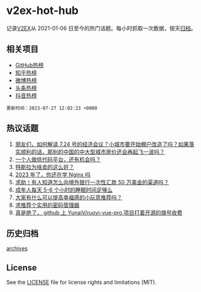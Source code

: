 # v2ex-hot-hub

 记录[V2EX](https://www.v2ex.com/)从 2021-01-06 日至今的热门话题。每小时抓取一次数据，按天[归档](archives)。
 
 ## 相关项目

- [GitHub热榜](https://github.com/it985/github-hot-hub)
- [知乎热榜](https://github.com/it985/zhihu-hot-hub)
- [微博热榜](https://github.com/it985/weibo-hot-hub)
- [头条热榜](https://github.com/it985/toutiao-hot-hub)
- [抖音热榜](https://github.com/it985/douyin-hot-hub)


 `更新时间：2023-07-27 12:02:23 +0800`

## 热议话题

1. [朋友们，如何解读 7.24 号的经济会议？小城市要开始棚户改造了吗？如果落实顺利的话，那别的中国的中大型城市房价还会再起飞一波吗？](https://www.v2ex.com/t/960065)
1. [一个人做低代码平台，还有机会吗？](https://www.v2ex.com/t/959868)
1. [特斯拉为啥卖的这么好？](https://www.v2ex.com/t/959951)
1. [2023 年了，你还在学 Nginx 吗](https://www.v2ex.com/t/959994)
1. [求助！有人知道怎么向境外银行一次性汇款 50 万美金的渠道吗？](https://www.v2ex.com/t/960011)
1. [成年人每天 5-6 个小时的睡眠时间足够么](https://www.v2ex.com/t/960074)
1. [大家有什么可以提高幸福感的小玩意推荐吗？](https://www.v2ex.com/t/959903)
1. [求推荐个实用的密码管理器](https://www.v2ex.com/t/960015)
1. [真是绝了， github 上 YunaiV/ruoyi-vue-pro 项目打着开源的旗号收费](https://www.v2ex.com/t/960003)

## 历史归档

[archives](archives)

## License

See the [LICENSE](LICENSE) file for license rights and limitations (MIT).
